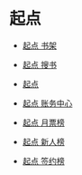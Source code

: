 # 起点

<div id = "首"></div>
<script src = "../js/首.js"></script>

* [起点 书架](https://m.qidian.com/bookshelf/my/)
* [起点 搜书](https://m.qidian.com/soushu/)
* [起点](https://www.qidian.com/)
* [起点 账务中心](https://my.qidian.com/account)

* [起点 月票榜](https://m.qidian.com/rank/yuepiao/)
* [起点 新人榜](https://m.qidian.com/rank/newauthor/)
* [起点 签约榜](https://m.qidian.com/rank/sign/)
